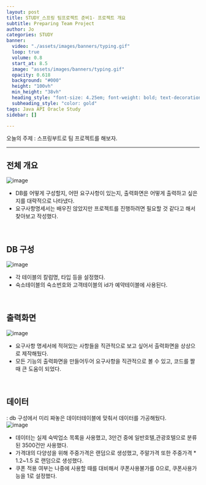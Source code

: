 ```yaml
---
layout: post
title: STUDY_스프링 팀프로젝트 준비1- 프로젝트 개요
subtitle: Preparing Team Project 
author: Jo
categories: STUDY
banner:
  video: "./assets/images/banners/typing.gif"
  loop: true
  volume: 0.8
  start_at: 8.5
  image: "assets/images/banners/typing.gif"
  opacity: 0.618
  background: "#000"
  height: "100vh"
  min_height: "38vh"
  heading_style: "font-size: 4.25em; font-weight: bold; text-decoration: underline"
  subheading_style: "color: gold"
tags: Java API Oracle Study
sidebar: []

---
```



오늘의 주제 : 스프링부트로 팀 프로젝트를 해보자. <br>
 * * *




## 전체 개요
![image](https://i.ibb.co/WcLjS8b/20240122-141007.png) <br>
- DB를 어떻게 구성할지, 어떤 요구사항이 있는지, 출력화면은 어떻게 출력하고 싶은지를 대략적으로 나타냈다.
- 요구사항명세서는 배우진 않았지만 프로젝트를 진행하려면 필요할 것 같다고 해서 찾아보고 작성했다.
<br>


## DB 구성
![image](https://github.com/CheeseYoung/cheeseyoung.github.io/assets/132384527/d181331a-3e24-4642-96b4-e8b1f3c0a8e0) <br>
- 각 테이블의 칼럼명, 타입 등을 설정했다. 
- 숙소테이블의 숙소번호와 고객테이블의 id가 예약테이블에 사용된다.
<br>

## 출력화면
![image](https://github.com/CheeseYoung/cheeseyoung.github.io/assets/132384527/46281592-3d51-4ca4-82d6-699e7644c845) <br>
- 요구사항 명세서에 적혀있는 사항들을 직관적으로 보고 싶어서 출력화면을 상상으로 제작해뒀다.
- 모든 기능의 출력화면을 만들어두어 요구사항을 직관적으로 볼 수 있고, 코드를 짤 때 큰 도움이 되었다.
<br>

## 데이터
: db 구성에서 미리 짜놓은 데이터테이블에 맞춰서 데이터를 가공해뒀다.<br>
![image](https://github.com/CheeseYoung/cheeseyoung.github.io/assets/132384527/d8fc7390-1f65-4e81-80fd-7766d381ed81) <br>
- 데이터는 실제 숙박업소 목록을 사용했고, 3만건 중에 일반호텔,관광호텔으로 분류된 3500건만 사용했다.
- 가격대의 다양성을 위해 주중가격은 랜덤으로 생성했고, 주말가격 또한 주중가격 * 1.2~1.5 로 랜덤으로 생성했다.
- 쿠폰 적용 여부는 나중에 사용할 때를 대비해서 쿠폰사용불가를 0으로, 쿠폰사용가능을 1로 설정했다.










